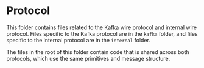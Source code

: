 # Protocol

This folder contains files related to the Kafka wire protocol and internal wire protocol. Files specific to the Kafka protocol are in the `kafka` folder, and files specific to the internal protocol are in the `internal` folder.

The files in the root of this folder contain code that is shared across both protocols, which use the same primitives and message structure.
